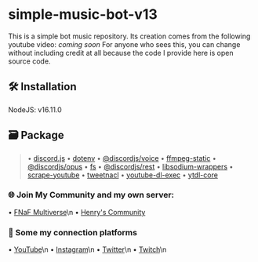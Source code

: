 # simple-music-bot-v13

This is a simple bot music repository. Its creation comes from the following youtube video: *coming soon*
For anyone who sees this, you can change without including credit at all because the code I provide here is open source code.

## 🛠 Installation
NodeJS: v16.11.0

## 🗃 Package
 > • [discord.js](https://discord.js.org/?source=post_page---------------------------#/) • [dotenv](https://www.npmjs.com/package/dotenv)
 > • [@discordjs/voice](https://discordjs.github.io/voice/index.html) • [ffmpeg-static](https://www.npmjs.com/package/ffmpeg-static)
 > • [@discordjs/opus](https://www.npmjs.com/package/@discordjs/opus) • [fs](https://www.npmjs.com/package/fs)
 > • [@discordjs/rest](https://www.npmjs.com/package/@discordjs/rest) • [libsodium-wrappers](https://www.npmjs.com/package/libsodium-wrappers)
 > • [scrape-youtube](https://www.npmjs.com/package/scrape-youtube) • [tweetnacl](https://www.npmjs.com/package/tweetnacl)
 > • [youtube-dl-exec](https://www.npmjs.com/package/youtube-dl-exec) • [ytdl-core](https://www.npmjs.com/package/ytdl-core)

### 🌐 Join My Community and my own server:
• [FNaF Multiverse](https://bit.ly/DiscordFM)\n
• [Henry's Community](https://bit.ly/Henry_Discord)

### 📲 Some my connection platforms
• [YouTube](https://www.youtube.com/channel/UCSx4A24kzZp7fPTs6T4iuHA)\n
• [Instagram](https://bit.ly/Henry_Instagram)\n
• [Twitter](https://bit.ly/Henry_Twitter)\n
• [Twitch](https://bit.ly/Henry_Twitch)\n
